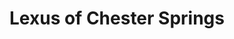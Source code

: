 ---
title: "Lexus of Chester Springs"
url: /chester-springs/lexus-of-chester-springs/
shop: Autohaus
---
